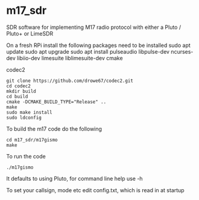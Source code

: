 # m17_sdr

SDR software for implementing M17 radio protocol with either a Pluto / Pluto+ or LimeSDR


On a fresh RPi install the following packages need to be installed
    sudo apt update
    sudo apt upgrade
    sudo apt install pulseaudio libpulse-dev ncurses-dev libiio-dev limesuite liblimesuite-dev cmake
    
codec2

    git clone https://github.com/drowe67/codec2.git
    cd codec2
    mkdir build
    cd build
    cmake -DCMAKE_BUILD_TYPE="Release" ..
    make
    sudo make install
    sudo ldconfig

To build the m17 code do the following
    
    cd m17_sdr/m17gismo
    make

To run the code 

    ./m17gismo 

It defaults to using Pluto, for command line help use -h

To set your callsign, mode etc edit config.txt, which is read in at startup
